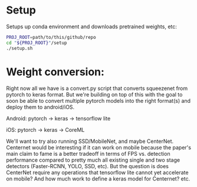 # Setup

Setups up conda environment and downloads pretrained weights, etc:

```bash
PROJ_ROOT=path/to/this/github/repo
cd "${PROJ_ROOT}"/setup
./setup.sh
```

# Weight conversion:

Right now all we have is a convert.py script that converts squeezenet from pytorch to keras format. But we're building on top of this with the goal to soon be able to convert multiple pytorch models into the right format(s) and deploy them to android/iOS. 

Android:
pytorch -> keras -> tensorflow lite

iOS:
pytorch -> keras -> CoreML

We'll want to try also running SSD/MobileNet, and maybe CenterNet. Centernet would be interesting if it can work on mobile because the paper's main claim to fame is a better tradeoff in terms of FPS vs. detection performance compared to pretty much all existing single and two stage detectors (Faster-RCNN, YOLO, SSD, etc). But the question is does CenterNet require any operations that tensorflow lite cannot yet accelerate on mobile? And how much work to define a keras model for Centernet? etc. 

